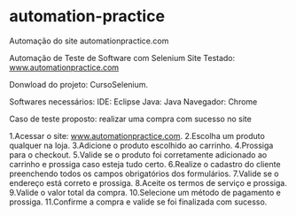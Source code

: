 # automation-practice
Automação do site automationpractice.com

Automação de Teste de Software com Selenium
Site Testado:  www.automationpractice.com

Donwload do projeto: CursoSelenium.

Softwares necessários: IDE: Eclipse Java: Java  Navegador: Chrome

Caso de teste proposto: realizar uma compra com sucesso no site

1.Acessar o site: www.automationpractice.com.
2.Escolha um produto qualquer na loja.
3.Adicione o produto escolhido ao carrinho.
4.Prossiga para o checkout.
5.Valide se o produto foi corretamente adicionado ao carrinho e prossiga caso esteja tudo certo.
6.Realize o cadastro do cliente preenchendo todos os campos obrigatórios dos formulários.
7.Valide se o endereço está correto e prossiga.
8.Aceite os termos de serviço e prossiga.
9.Valide o valor total da compra.
10.Selecione um método de pagamento e prossiga.
11.Confirme a compra e valide se foi finalizada com sucesso.

